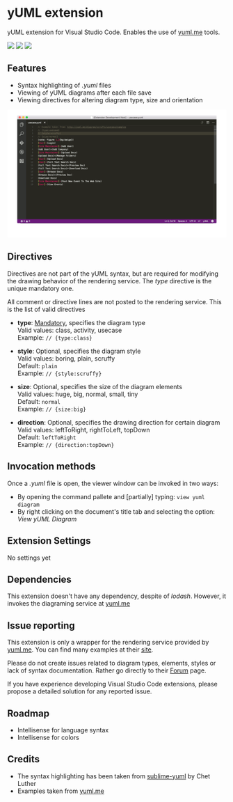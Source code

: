 # yUML extension
yUML extension for Visual Studio Code. Enables the use of [yuml.me](http://yuml.me/) tools.

[![](https://vsmarketplacebadge.apphb.com/version/JaimeOlivares.yuml.svg)](https://marketplace.visualstudio.com/items?itemName=JaimeOlivares.yuml)
[![](https://vsmarketplacebadge.apphb.com/installs/JaimeOlivares.yuml.svg)](https://marketplace.visualstudio.com/items?itemName=JaimeOlivares.yuml)
[![](https://vsmarketplacebadge.apphb.com/rating/JaimeOlivares.yuml.svg)](https://marketplace.visualstudio.com/items?itemName=JaimeOlivares.yuml)

## Features
* Syntax highlighting of *.yuml* files
* Viewing of yUML diagrams after each file save
* Viewing directives for altering diagram type, size and orientation

![yUML extension screenshots](images/vscode-yuml.gif)

## Directives
Directives are not part of the yUML syntax, but are required for modifying the drawing behavior of the rendering service.
The *type* directive is the unique mandatory one.

All comment or directive lines are not posted to the rendering service. This is the list of valid directives

+ **type**: <u>Mandatory</u>, specifies the diagram type  
Valid values: class, activity, usecase  
Example: `// {type:class}`

+ **style**: Optional, specifies the diagram style  
Valid values: boring, plain, scruffy  
Default: `plain`  
Example: `// {style:scruffy}` 

+ **size**: Optional, specifies the size of the diagram elements  
Valid values: huge, big, normal, small, tiny  
Default: `normal`  
Example: `// {size:big}` 

+ **direction**: Optional, specifies the drawing direction for certain diagram  
Valid values: leftToRight, rightToLeft, topDown  
Default: `leftToRight`  
Example: `// {direction:topDown}`

## Invocation methods
Once a *.yuml* file is open, the viewer window can be invoked in two ways:
* By opening the command pallete and [partially] typing: `view yuml diagram`
* By right clicking on the document's title tab and selecting the option: *View yUML Diagram*

## Extension Settings
No settings yet

## Dependencies
This extension doesn't have any dependency, despite of *lodash*. However, it invokes the diagraming service at [yuml.me](http://yuml.me/)

## Issue reporting
This extension is only a wrapper for the rendering service provided by [yuml.me](http://yuml.me/).
You can find many examples at their [site](http://yuml.me/diagram/scruffy/class/samples).

Please do not create issues related to diagram types, elements, styles or lack of syntax documentation. 
Rather go directly to their [Forum](https://groups.google.com/forum/#!forum/yuml) page.

If you have experience developing Visual Studio Code extensions, please propose a detailed solution for any reported issue.

## Roadmap
* Intellisense for language syntax
* Intellisense for colors

## Credits
* The syntax highlighting has been taken from [sublime-yuml](https://github.com/cluther/sublime-yuml) by Chet Luther
* Examples taken from [yuml.me](http://yuml.me/diagram/scruffy/class/samples)
